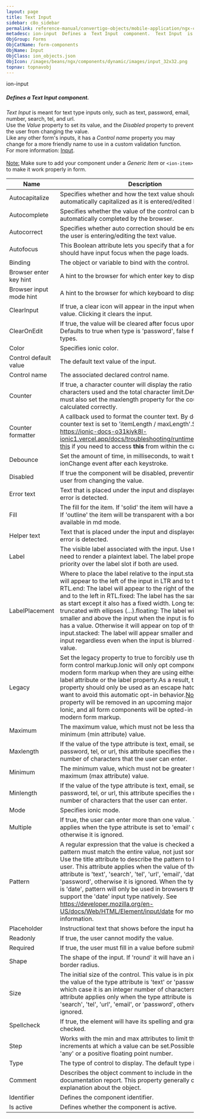 ```yaml
---
layout: page
title: Text Input
sidebar: c8o_sidebar
permalink: reference-manual/convertigo-objects/mobile-application/ngx-components/form-components/text-input/
metadesc: ion-input  Defines a  Text Input  component.  Text Input  is meant for text type inputs only, such as text, password, email, number, search, tel, and 
ObjGroup: Forms
ObjCatName: form-components
ObjName: Input
ObjClass: ion_objects.json
ObjIcon: /images/beans/ngx/components/dynamic/images/input_32x32.png
topnav: topnavobj
---
```

ion-input<br/>

##### Defines a <i>Text Input</i> component.<br/>
<i>Text Input</i> is meant for text type inputs only, such as text, password, email, number, search, tel, and url.<br/>
Use the <i>Value</i> property to set its value, and the <i>Disabled</i> property to prevent the user from changing the value.<br/>
Like any other form's inputs, it has a <i>Control name</i> property you may change for a more friendly name to use in a custom validation function.<br/>
 For more information: <a href='https://ionic-docs-o31kiyk8l-ionic1.vercel.app/docs/api/input'>Input</a>.<br/>
<br/>
<span class='orangetwinsoft'><u>Note:</u></span> Make sure to add your component under a <i>Generic Item</i> or <code>&lt;ion-item&gt;</code> to make it work properly in form.

Name | Description 
--- | ---
Autocapitalize | Specifies whether and how the text value should be automatically capitalized as it is entered/edited by the user.
Autocomplete | Specifies whether the value of the control can be automatically completed by the browser.
Autocorrect | Specifies whether auto correction should be enabled when the user is entering/editing the text value.
Autofocus | This Boolean attribute lets you specify that a form control should have input focus when the page loads.
Binding | The object or variable to bind with the control.
Browser enter key hint | A hint to the browser for which enter key to display.
Browser input mode hint | A hint to the browser for which keyboard to display.
ClearInput | If true, a clear icon will appear in the input when there is a value. Clicking it clears the input.
ClearOnEdit | If true, the value will be cleared after focus upon edit. Defaults to true when type is 'password', false for all other types.
Color | Specifies ionic color.
Control default value | The default text value of the input.
Control name | The associated declared control name.
Counter | If true, a character counter will display the ratio of characters used and the total character limit.Developers must also set the maxlength property for the counter to be calculated correctly.
Counter formatter | A callback used to format the counter text. By default the counter text is set to 'itemLength / maxLength'.See https://ionic-docs-o31kiyk8l-ionic1.vercel.app/docs/troubleshooting/runtime#accessing-this if you need to access <b>this</b> from within the callback.
Debounce | Set the amount of time, in milliseconds, to wait to trigger the ionChange event after each keystroke.
Disabled | If true the component will be disabled, preventing the the user from changing the value.
Error text | Text that is placed under the input and displayed when an error is detected.
Fill | The fill for the item. If 'solid' the item will have a background. If 'outline' the item will be transparent with a border. Only available in md mode.
Helper text | Text that is placed under the input and displayed when no error is detected.
Label | The visible label associated with the input. Use this if you need to render a plaintext label. The label property will take priority over the label slot if both are used.
LabelPlacement | Where to place the label relative to the input.start: The label will appear to the left of the input in LTR and to the right in RTL.end: The label will appear to the right of the input in LTR and to the left in RTL.fixed: The label has the same behavior as start except it also has a fixed width. Long text will be truncated with ellipses (...).floating: The label will appear smaller and above the input when the input is focused or it has a value. Otherwise it will appear on top of the input.stacked: The label will appear smaller and above the input regardless even when the input is blurred or has no value.
Legacy | Set the legacy property to true to forcibly use the legacy form control markup.Ionic will only opt components in to the modern form markup when they are using either the aria-label attribute or the label property.As a result, the legacy property should only be used as an escape hatch when you want to avoid this automatic opt-in behavior.<u>Note</u>: this property will be removed in an upcoming major release of Ionic, and all form components will be opted-in to using the modern form markup.
Maximum | The maximum value, which must not be less than its minimum (min attribute) value.
Maxlength | If the value of the type attribute is text, email, search, password, tel, or url, this attribute specifies the maximum number of characters that the user can enter.
Minimum | The minimum value, which must not be greater than its maximum (max attribute) value.
Minlength | If the value of the type attribute is text, email, search, password, tel, or url, this attribute specifies the minimum number of characters that the user can enter.
Mode | Specifies ionic mode.
Multiple | If true, the user can enter more than one value. This attribute applies when the type attribute is set to 'email' or 'file', otherwise it is ignored.
Pattern | A regular expression that the value is checked against. The pattern must match the entire value, not just some subset. Use the title attribute to describe the pattern to help the user. This attribute applies when the value of the type attribute is 'text', 'search', 'tel', 'url', 'email', 'date', or 'password', otherwise it is ignored. When the type attribute is 'date', pattern will only be used in browsers that do not support the 'date' input type natively. See https://developer.mozilla.org/en-US/docs/Web/HTML/Element/input/date for more information.
Placeholder | Instructional text that shows before the input has a value.
Readonly | If true, the user cannot modify the value.
Required | If true, the user must fill in a value before submitting a form.
Shape | The shape of the input. If 'round' it will have an increased border radius.
Size | The initial size of the control. This value is in pixels unless the value of the type attribute is 'text' or 'password', in which case it is an integer number of characters. This attribute applies only when the type attribute is set to 'text', 'search', 'tel', 'url', 'email', or 'password', otherwise it is ignored.
Spellcheck | If true, the element will have its spelling and grammar checked.
Step | Works with the min and max attributes to limit the increments at which a value can be set.Possible values are: 'any' or a positive floating point number.
Type | The type of control to display. The default type is text.
Comment | Describes the object comment to include in the documentation report.  This property generally contains an explanation about the object. 
Identifier | Defines the component identifier.  
Is active | Defines whether the component is active. 

